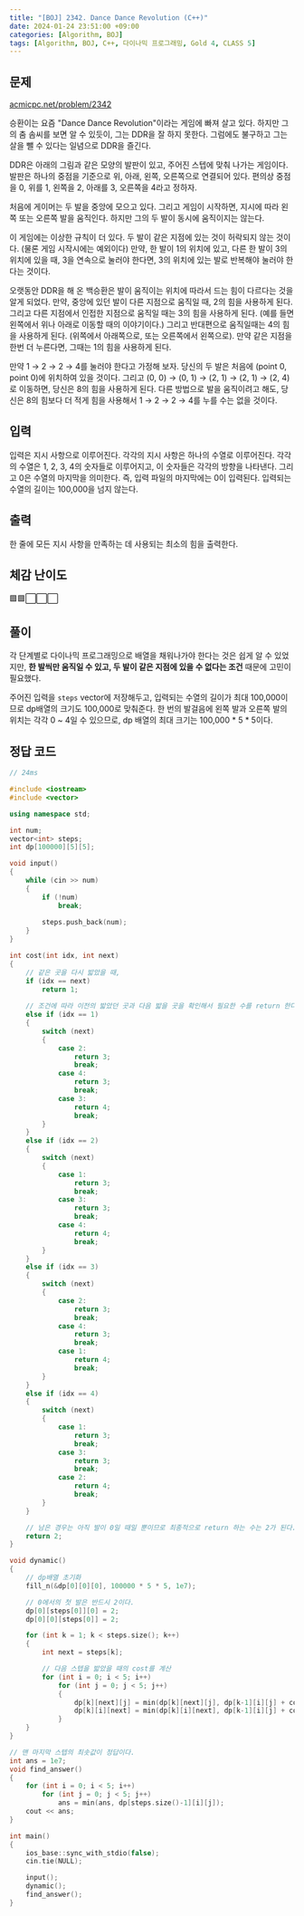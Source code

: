 ```yaml
---
title: "[BOJ] 2342. Dance Dance Revolution (C++)"
date: 2024-01-24 23:51:00 +09:00
categories: [Algorithm, BOJ]
tags: [Algorithm, BOJ, C++, 다이나믹 프로그래밍, Gold 4, CLASS 5]
---
```

## **문제**
[acmicpc.net/problem/2342](https://www.acmicpc.net/problem/2342)

승환이는 요즘 "Dance Dance Revolution"이라는 게임에 빠져 살고 있다. 하지만 그의 춤 솜씨를 보면 알 수 있듯이, 그는 DDR을 잘 하지 못한다. 그럼에도 불구하고 그는 살을 뺄 수 있다는 일념으로 DDR을 즐긴다.

DDR은 아래의 그림과 같은 모양의 발판이 있고, 주어진 스텝에 맞춰 나가는 게임이다. 발판은 하나의 중점을 기준으로 위, 아래, 왼쪽, 오른쪽으로 연결되어 있다. 편의상 중점을 0, 위를 1, 왼쪽을 2, 아래를 3, 오른쪽을 4라고 정하자.

처음에 게이머는 두 발을 중앙에 모으고 있다. 그리고 게임이 시작하면, 지시에 따라 왼쪽 또는 오른쪽 발을 움직인다. 하지만 그의 두 발이 동시에 움직이지는 않는다.

이 게임에는 이상한 규칙이 더 있다. 두 발이 같은 지점에 있는 것이 허락되지 않는 것이다. (물론 게임 시작시에는 예외이다) 만약, 한 발이 1의 위치에 있고, 다른 한 발이 3의 위치에 있을 때, 3을 연속으로 눌러야 한다면, 3의 위치에 있는 발로 반복해야 눌러야 한다는 것이다.

오랫동안 DDR을 해 온 백승환은 발이 움직이는 위치에 따라서 드는 힘이 다르다는 것을 알게 되었다. 만약, 중앙에 있던 발이 다른 지점으로 움직일 때, 2의 힘을 사용하게 된다. 그리고 다른 지점에서 인접한 지점으로 움직일 때는 3의 힘을 사용하게 된다. (예를 들면 왼쪽에서 위나 아래로 이동할 때의 이야기이다.) 그리고 반대편으로 움직일때는 4의 힘을 사용하게 된다. (위쪽에서 아래쪽으로, 또는 오른쪽에서 왼쪽으로). 만약 같은 지점을 한번 더 누른다면, 그때는 1의 힘을 사용하게 된다.

만약 1 → 2 → 2 → 4를 눌러야 한다고 가정해 보자. 당신의 두 발은 처음에 (point 0, point 0)에 위치하여 있을 것이다. 그리고 (0, 0) → (0, 1) → (2, 1) → (2, 1) → (2, 4)로 이동하면, 당신은 8의 힘을 사용하게 된다. 다른 방법으로 발을 움직이려고 해도, 당신은 8의 힘보다 더 적게 힘을 사용해서 1 → 2 → 2 → 4를 누를 수는 없을 것이다.
<br>

## **입력**
입력은 지시 사항으로 이루어진다. 각각의 지시 사항은 하나의 수열로 이루어진다. 각각의 수열은 1, 2, 3, 4의 숫자들로 이루어지고, 이 숫자들은 각각의 방향을 나타낸다. 그리고 0은 수열의 마지막을 의미한다. 즉, 입력 파일의 마지막에는 0이 입력된다. 입력되는 수열의 길이는 100,000을 넘지 않는다.
<br>

## **출력**
한 줄에 모든 지시 사항을 만족하는 데 사용되는 최소의 힘을 출력한다.
<br>

## **체감 난이도**
🟩🟩⬜⬜⬜
<br>

## **풀이**
각 단계별로 다이나믹 프로그래밍으로 배열을 채워나가야 한다는 것은 쉽게 알 수 있었지만, **한 발씩만 움직일 수 있고, 두 발이 같은 지점에 있을 수 없다는 조건** 때문에 고민이 필요했다.

주어진 입력을 `steps` vector에 저장해두고, 입력되는 수열의 길이가 최대 100,000이므로 dp배열의 크기도 100,000로 맞춰준다. 한 번의 발걸음에 왼쪽 발과 오른쪽 발의 위치는 각각 0 ~ 4일 수 있으므로, dp 배열의 최대 크기는 100,000 * 5 * 5이다.
<br>

## **정답 코드**
```c++
// 24ms

#include <iostream>
#include <vector>

using namespace std;

int num;
vector<int> steps;
int dp[100000][5][5];

void input()
{
    while (cin >> num)
    {
        if (!num)
            break;
        
        steps.push_back(num);
    }
}

int cost(int idx, int next)
{
    // 같은 곳을 다시 밟았을 때,
    if (idx == next)
        return 1;
    
    // 조건에 따라 이전의 밟았던 곳과 다음 밟을 곳을 확인해서 필요한 수를 return 한다.
    else if (idx == 1)
    {
        switch (next)
        {
            case 2:
                return 3;
                break;
            case 4:
                return 3;
                break;
            case 3:
                return 4;
                break;
        }
    }
    else if (idx == 2)
    {
        switch (next)
        {
            case 1:
                return 3;
                break;
            case 3:
                return 3;
                break;
            case 4:
                return 4;
                break;
        }
    }
    else if (idx == 3)
    {
        switch (next)
        {
            case 2:
                return 3;
                break;
            case 4:
                return 3;
                break;
            case 1:
                return 4;
                break;
        }
    }
    else if (idx == 4)
    {
        switch (next)
        {
            case 1:
                return 3;
                break;
            case 3:
                return 3;
                break;
            case 2:
                return 4;
                break;
        }
    }

    // 남은 경우는 아직 발이 0일 때일 뿐이므로 최종적으로 return 하는 수는 2가 된다.
    return 2;
}

void dynamic()
{
    // dp배열 초기화
    fill_n(&dp[0][0][0], 100000 * 5 * 5, 1e7);

    // 0에서의 첫 발은 반드시 2이다.
    dp[0][steps[0]][0] = 2;
    dp[0][0][steps[0]] = 2;

    for (int k = 1; k < steps.size(); k++)
    {
        int next = steps[k];

        // 다음 스텝을 밟았을 때의 cost를 계산
        for (int i = 0; i < 5; i++)
            for (int j = 0; j < 5; j++)
            {                
                dp[k][next][j] = min(dp[k][next][j], dp[k-1][i][j] + cost(i, next));
                dp[k][i][next] = min(dp[k][i][next], dp[k-1][i][j] + cost(j, next));
            }
    }
}

// 맨 마지막 스텝의 최솟값이 정답이다.
int ans = 1e7;
void find_answer()
{
    for (int i = 0; i < 5; i++)
        for (int j = 0; j < 5; j++)
            ans = min(ans, dp[steps.size()-1][i][j]);
    cout << ans;
}

int main()
{
    ios_base::sync_with_stdio(false);
    cin.tie(NULL);

    input();
    dynamic();
    find_answer();
}
```